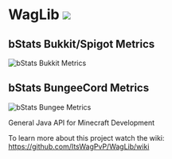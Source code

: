 # WagLib [![](https://jitpack.io/v/ItsWagPvP/WagLib.svg)](https://jitpack.io/#ItsWagPvP/WagLib)

## bStats Bukkit/Spigot Metrics
![bStats Bukkit Metrics](https://bstats.org/signatures/bukkit/WagLib.svg "bStats Bukkit Metrics")

## bStats BungeeCord Metrics
![bStats Bungee Metrics](https://bstats.org/signatures/bungeecord/WagLibBungee.svg "bStats Bungee Metrics")

General Java API for Minecraft Development

To learn more about this project watch the wiki: https://github.com/ItsWagPvP/WagLib/wiki
